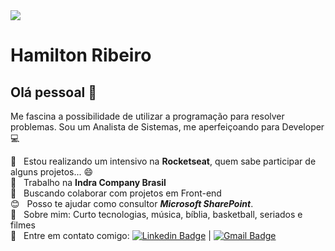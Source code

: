 <img width="auto" src="https://github.com/tgmarinho/tgmarinho/blob/master/banner.png">


# Hamilton Ribeiro

## Olá pessoal 👋
Me fascina a possibilidade de utilizar a programação para resolver problemas.
Sou um Analista de Sistemas, me aperfeiçoando para Developer :computer:

 :rocket:  &nbsp; Estou realizando um intensivo na **Rocketseat**, quem sabe participar de alguns projetos... :smile:
 <br/> :office: &nbsp; Trabalho na **Indra Company Brasil**
 <br/> :purple_heart: &nbsp; Buscando colaborar com projetos em Front-end
 <br/> :blush: &nbsp; Posso te ajudar como consultor ***Microsoft SharePoint***.
 <br/> 💬  &nbsp; Sobre mim: Curto tecnologias, música, bíblia, basketball, seriados e filmes
 <br/> :email: &nbsp; Entre em contato comigo: [![Linkedin Badge](https://img.shields.io/badge/-HamiltonRibeiro-blue?style=flat-square&logo=Linkedin&logoColor=white&link=https://www.linkedin.com/in/htmribeiro/)](https://www.linkedin.com/in/htmribeiro/) 
| 
[![Gmail Badge](https://img.shields.io/badge/-htadeu@gmail.com-c14438?style=flat-square&logo=Gmail&logoColor=white&link=mailto:htadeu@gmail.com)](mailto:htadeu@gmail.com)
